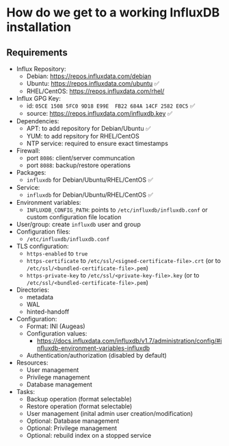 # How do we get to a working InfluxDB installation

## Requirements

- Influx Repository:
    - Debian: <https://repos.influxdata.com/debian>
    - Ubuntu: <https://repos.influxdata.com/ubuntu> ✅
    - RHEL/CentOS: <https://repos.influxdata.com/rhel/>
- Influx GPG Key:
    - id: `05CE 1508 5FC0 9D18 E99E  FB22 684A 14CF 2582 E0C5` ✅
    - source: https://repos.influxdata.com/influxdb.key ✅
- Dependencies:
    - APT: to add repository for Debian/Ubuntu ✅
    - YUM: to add repsitory for RHEL/CentOS
    - NTP service: required to ensure exact timestamps
- Firewall:
    - port `8086`: client/server communcation
    - port `8088`: backup/restore operations
- Packages:
    - `influxdb` for Debian/Ubuntu/RHEL/CentOS ✅
- Service:
    - `influxdb` for Debian/Ubuntu/RHEL/CentOS ✅
- Environment variables:
    - `INFLUXDB_CONFIG_PATH`: points to `/etc/influxdb/influxdb.conf` or custom
      configuration file location
- User/group: create `influxdb` user and group
- Configuration files:
    - `/etc/influxdb/influxdb.conf`
- TLS configuration:
    - `https-enabled` to `true`
    - `https-certificate` to `/etc/ssl/<signed-certificate-file>.crt` (or to `/etc/ssl/<bundled-certificate-file>.pem`)
    - `https-private-key` to `/etc/ssl/<private-key-file>.key` (or to `/etc/ssl/<bundled-certificate-file>.pem`)
- Directories:
    - metadata
    - WAL
    - hinted-handoff
- Configuration:
    - Format: INI (Augeas)
    - Configuration values:
        - <https://docs.influxdata.com/influxdb/v1.7/administration/config/#influxdb-environment-variables-influxdb>
    - Authentication/authorization (disabled by default)
- Resources:
    - User management
    - Privilege management
    - Database management
- Tasks:
    - Backup operation (format selectable)
    - Restore operation (format selectable)
    - User management (inital admin user creation/modification)
    - Optional: Database management
    - Optional: Privilege management
    - Optional: rebuild index on a stopped service
